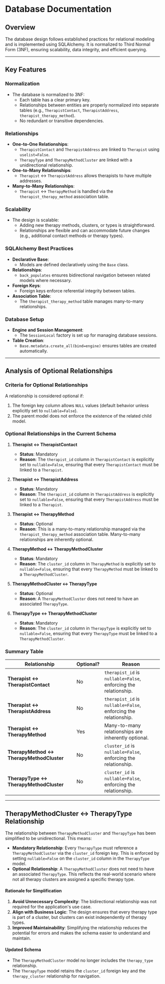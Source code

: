 # Database Documentation

## Overview
The database design follows established practices for relational modeling and is implemented using SQLAlchemy. It is normalized to Third Normal Form (3NF), ensuring scalability, data integrity, and efficient querying.

---

## Key Features

### **Normalization**
- The database is normalized to 3NF:
  - Each table has a clear primary key.
  - Relationships between entities are properly normalized into separate tables (e.g., `TherapistContact`, `TherapistAddress`, `therapist_therapy_method`).
  - No redundant or transitive dependencies.

### **Relationships**
- **One-to-One Relationships**:
  - `TherapistContact` and `TherapistAddress` are linked to `Therapist` using `uselist=False`.
  - `TherapyType` and `TherapyMethodCluster` are linked with a unidirectional relationship.
- **One-to-Many Relationships**:
  - `Therapist` ↔ `TherapistAddress` allows therapists to have multiple addresses.
- **Many-to-Many Relationships**:
  - `Therapist` ↔ `TherapyMethod` is handled via the `therapist_therapy_method` association table.

### **Scalability**
- The design is scalable:
  - Adding new therapy methods, clusters, or types is straightforward.
  - Relationships are flexible and can accommodate future changes (e.g., additional contact methods or therapy types).

### **SQLAlchemy Best Practices**
- **Declarative Base**:
  - Models are defined declaratively using the `Base` class.
- **Relationships**:
  - `back_populates` ensures bidirectional navigation between related models where necessary.
- **Foreign Keys**:
  - Foreign keys enforce referential integrity between tables.
- **Association Table**:
  - The `therapist_therapy_method` table manages many-to-many relationships.

### **Database Setup**
- **Engine and Session Management**:
  - The `SessionLocal` factory is set up for managing database sessions.
- **Table Creation**:
  - `Base.metadata.create_all(bind=engine)` ensures tables are created automatically.

---

## Analysis of Optional Relationships

### **Criteria for Optional Relationships**
A relationship is considered optional if:
1. The foreign key column allows `NULL` values (default behavior unless explicitly set to `nullable=False`).
2. The parent model does not enforce the existence of the related child model.

### **Optional Relationships in the Current Schema**

1. **Therapist ↔ TherapistContact**
   - **Status**: Mandatory
   - **Reason**: The `therapist_id` column in `TherapistContact` is explicitly set to `nullable=False`, ensuring that every `TherapistContact` must be linked to a `Therapist`.

2. **Therapist ↔ TherapistAddress**
   - **Status**: Mandatory
   - **Reason**: The `therapist_id` column in `TherapistAddress` is explicitly set to `nullable=False`, ensuring that every `TherapistAddress` must be linked to a `Therapist`.

3. **Therapist ↔ TherapyMethod**
   - **Status**: Optional
   - **Reason**: This is a many-to-many relationship managed via the `therapist_therapy_method` association table. Many-to-many relationships are inherently optional.

4. **TherapyMethod ↔ TherapyMethodCluster**
   - **Status**: Mandatory
   - **Reason**: The `cluster_id` column in `TherapyMethod` is explicitly set to `nullable=False`, ensuring that every `TherapyMethod` must be linked to a `TherapyMethodCluster`.

5. **TherapyMethodCluster ↔ TherapyType**
   - **Status**: Optional
   - **Reason**: A `TherapyMethodCluster` does not need to have an associated `TherapyType`.

6. **TherapyType ↔ TherapyMethodCluster**
   - **Status**: Mandatory
   - **Reason**: The `cluster_id` column in `TherapyType` is explicitly set to `nullable=False`, ensuring that every `TherapyType` must be linked to a `TherapyMethodCluster`.

### **Summary Table**

| **Relationship**                          | **Optional?** | **Reason**                                                                 |
|-------------------------------------------|---------------|-----------------------------------------------------------------------------|
| **Therapist ↔ TherapistContact**          | No            | `therapist_id` is `nullable=False`, enforcing the relationship.             |
| **Therapist ↔ TherapistAddress**          | No            | `therapist_id` is `nullable=False`, enforcing the relationship.             |
| **Therapist ↔ TherapyMethod**             | Yes           | Many-to-many relationships are inherently optional.                        |
| **TherapyMethod ↔ TherapyMethodCluster**  | No            | `cluster_id` is `nullable=False`, enforcing the relationship.               |
| **TherapyType ↔ TherapyMethodCluster**    | No            | `cluster_id` is `nullable=False`, enforcing the relationship.               |

---

## TherapyMethodCluster ↔ TherapyType Relationship

The relationship between `TherapyMethodCluster` and `TherapyType` has been simplified to be unidirectional. This means:

- **Mandatory Relationship**: Every `TherapyType` must reference a `TherapyMethodCluster` via the `cluster_id` foreign key. This is enforced by setting `nullable=False` on the `cluster_id` column in the `TherapyType` model.
- **Optional Relationship**: A `TherapyMethodCluster` does not need to have an associated `TherapyType`. This reflects the real-world scenario where not all therapy clusters are assigned a specific therapy type.

#### **Rationale for Simplification**
1. **Avoid Unnecessary Complexity**: The bidirectional relationship was not required for the application's use case.
2. **Align with Business Logic**: The design ensures that every therapy type is part of a cluster, but clusters can exist independently of therapy types.
3. **Improved Maintainability**: Simplifying the relationship reduces the potential for errors and makes the schema easier to understand and maintain.

#### **Updated Schema**
- The `TherapyMethodCluster` model no longer includes the `therapy_type` relationship.
- The `TherapyType` model retains the `cluster_id` foreign key and the `therapy_cluster` relationship for navigation.

